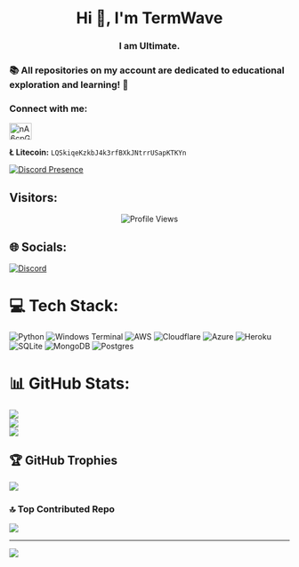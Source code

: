 <h1 align="center">Hi 👋, I'm TermWave</h1>
<h3 align="center">I am Ultimate.</h3>
<h3 align="left">📚 All repositories on my account are dedicated to educational exploration and learning! 🚀</h3>
<h3 align="left">Connect with me:</h3>
<p align="left">
<a href="https://discord.gg/tZQTSSyqVw" target="blank"><img align="center" src="https://raw.githubusercontent.com/rahuldkjain/github-profile-readme-generator/master/src/images/icons/Social/discord.svg" alt="nA6cpGmejn" height="30" width="40" /></a>
</p>

<p align="left">
  <strong>Ł Litecoin:</strong> <code>LQSkiqeKzkbJ4k3rfBXkJNtrrUSapKTKYn</code>
</p>

[![Discord Presence](https://lanyard.cnrad.dev/api/1188712861510422549)](https://discord.com/users/1188712861510422549)
## Visitors:
<p align="center">
  <img src="https://api.visitorbadge.io/api/VisitorHit?user=termwave&countColorcountColor&countColor=%23FF0000" alt="Profile Views">
</p>

## 🌐 Socials:
[![Discord](https://img.shields.io/badge/Discord-%237289DA.svg?logo=discord&logoColor=white)]([https://discord.gg/](https://discord.gg/tZQTSSyqVw)) 

# 💻 Tech Stack:
![Python](https://img.shields.io/badge/python-3670A0?style=plastic&logo=python&logoColor=ffdd54) ![Windows Terminal](https://img.shields.io/badge/Windows%20Terminal-%234D4D4D.svg?style=plastic&logo=windows-terminal&logoColor=white) ![AWS](https://img.shields.io/badge/AWS-%23FF9900.svg?style=plastic&logo=amazon-aws&logoColor=white) ![Cloudflare](https://img.shields.io/badge/Cloudflare-F38020?style=plastic&logo=Cloudflare&logoColor=white) ![Azure](https://img.shields.io/badge/azure-%230072C6.svg?style=plastic&logo=microsoftazure&logoColor=white) ![Heroku](https://img.shields.io/badge/heroku-%23430098.svg?style=plastic&logo=heroku&logoColor=white) ![SQLite](https://img.shields.io/badge/sqlite-%2307405e.svg?style=plastic&logo=sqlite&logoColor=white) ![MongoDB](https://img.shields.io/badge/MongoDB-%234ea94b.svg?style=plastic&logo=mongodb&logoColor=white) ![Postgres](https://img.shields.io/badge/postgres-%23316192.svg?style=plastic&logo=postgresql&logoColor=white)
# 📊 GitHub Stats:
![](https://github-readme-stats.vercel.app/api?username=termwave&theme=radical&hide_border=false&include_all_commits=false&count_private=false)<br/>
![](https://github-readme-streak-stats.herokuapp.com/?user=termwave&theme=radical&hide_border=false)<br/>
![](https://github-readme-stats.vercel.app/api/top-langs/?username=termwave&theme=radical&hide_border=false&include_all_commits=false&count_private=false&layout=compact)

## 🏆 GitHub Trophies
![](https://github-profile-trophy.vercel.app/?username=termwave&theme=radical&no-frame=false&no-bg=true&margin-w=4)

### 🔝 Top Contributed Repo
![](https://github-contributor-stats.vercel.app/api?username=termwave&limit=5&theme=dark&combine_all_yearly_contributions=true)

---
[![]([https://visitcount.itsvg.in/api?id=termwave&icon=0&color=0)](https://visitcount.itsvg.in](https://profile-counter.glitch.me/termwave/count.svg)https://profile-counter.glitch.me/termwave/count.svg)





